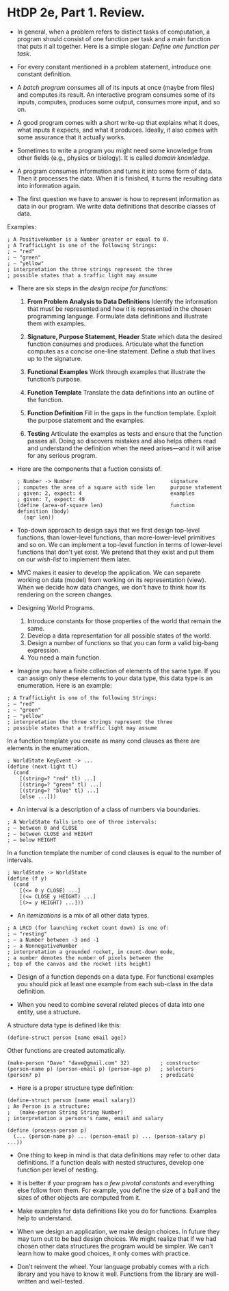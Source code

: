 HtDP 2e, Part 1. Review.
========================

* In general, when a problem refers to distinct tasks of computation,
a program should consist of one function per task and a main function that puts it all together.
Here is a simple slogan: *Define one function per task*.

* For every constant mentioned in a problem statement, introduce one constant definition.

* A *batch program* consumes all of its inputs at once (maybe from files) and computes its result.
An interactive program consumes some of its inputs,
computes, produces some output, consumes more input, and so on.

* A good program comes with a short write-up that explains what it does,
what inputs it expects, and what it produces. Ideally, it also comes with
some assurance that it actually works.

* Sometimes to write a program you might need some knowledge from other fields
(e.g., physics or biology). It is called *domain knowledge*.

* A program consumes information and turns it into some form of data.
Then it processes the data. When it is finished, it turns the resulting
data into information again.

* The first question we have to answer is how to represent information as data in our program.
We write data definitions that describe classes of data.
   
Examples:

```racket
; A PositiveNumber is a Number greater or equal to 0. 
; A TrafficLight is one of the following Strings:
; – "red"
; – "green"
; – "yellow"
; interpretation the three strings represent the three 
; possible states that a traffic light may assume
```

* There are six steps in the *design recipe for functions*:
  
  1. **From Problem Analysis to Data Definitions**
     Identify the information that must be represented and how it is represented
     in the chosen programming language.
     Formulate data definitions and illustrate them with examples.
  
  2. **Signature, Purpose Statement, Header**
     State which data the desired function consumes and produces.
     Articulate what the function computes as a concise one-line statement.
     Define a stub that lives up to the signature.
  
  3. **Functional Examples**
     Work through examples that illustrate the function’s purpose.
  
  4. **Function Template**
     Translate the data definitions into an outline of the function.
  
  5. **Function Definition**
     Fill in the gaps in the function template. Exploit the purpose statement and the examples.
  
  6. **Testing**
     Articulate the examples as tests and ensure that the function passes all.
     Doing so discovers mistakes and also helps others read and understand the definition
     when the need arises—and it will arise for any serious program.

* Here are the components that a fuction consists of.

   ```racket
   ; Number -> Number                                signature
   ; computes the area of a square with side len     purpose statement
   ; given: 2, expect: 4                             examples
   ; given: 7, expect: 49
   (define (area-of-square len)                      function definition (body)
     (sqr len))
   ```

* Top-down approach to design says that we first design top-level functions, than lower-level functions,
than more-lower-level primitives and so on. We can implement a top-level function in terms of lower-level
functions that don't yet exist. We pretend that they exist and put them on our *wish-list* to implement them later.

* MVC makes it easier to develop the application. We can separete working on data (model)
from working on its representation (view). When we decide how data changes,
we don't have to think how its rendering on the screen changes.


* Designing World Programs.
   1. Introduce constants for those properties of the world that remain the same.
   2. Develop a data representation for all possible states of the world.
   3. Design a number of functions so that you can form a valid big-bang expression.
   4. You need a main function.

* Imagine you have a finite collection of elements of the same type.
If you can assign only these elements to your data type, this data type is an enumeration.
Here is an example:
 
```racket
; A TrafficLight is one of the following Strings:
; – "red"
; – "green"
; – "yellow"
; interpretation the three strings represent the three 
; possible states that a traffic light may assume 
```

In a function template you create as many cond clauses as there are elements in the enumeration.

```racket
; WorldState KeyEvent -> ...
(define (next-light tl)
  (cond
    [(string=? "red" tl) ...]
    [(string=? "green" tl) ...]
    [(string=? "blue" tl) ...]
    [else ...]))
```

* An interval is a description of a class of numbers via boundaries.
    
```racket
; A WorldState falls into one of three intervals: 
; – between 0 and CLOSE
; – between CLOSE and HEIGHT
; – below HEIGHT
```

In a function template the number of cond clauses is equal to the number of intervals.

```racket
; WorldState -> WorldState
(define (f y)
  (cond
    [(<= 0 y CLOSE) ...]
    [(<= CLOSE y HEIGHT) ...]
    [(>= y HEIGHT) ...]))
```

* An *itemizations* is a mix of all other data types.

```racket
; A LRCD (for launching rocket count down) is one of:
; – "resting"
; – a Number between -3 and -1
; – a NonnegativeNumber 
; interpretation a grounded rocket, in count-down mode,
; a number denotes the number of pixels between the
; top of the canvas and the rocket (its height)
```

* Design of a function depends on a data type. For functional examples you should pick
at least one example from each sub-class in the data definition. 

* When you need to combine several related pieces of data into one entity, use a structure.
    
A structure data type is defined like this:

```racket
(define-struct person [name email age])
```

Other functions are created automatically.

```racket
(make-person "Dave" "dave@gmail.com" 32)          ; constructor
(person-name p) (person-email p) (person-age p)   ; selectors
(person? p)                                       ; predicate
```

* Here is a proper structure type definition:
    
```racket
(define-struct person [name email salary])
; An Person is a structure: 
;   (make-person String String Number)
; interpretation a persons's name, email and salary 

(define (process-person p)
  (... (person-name p) ... (person-email p) ... (person-salary p) ...))
```

* One thing to keep in mind is that data definitions may refer to other data definitions.
If a function deals with nested structures, develop one function per level of nesting. 

* It is better if your program has *a few pivotal constants* and everything else follow from them.
For example, you define the size of a ball and the sizes of other objects are computed from it. 

* Make examples for data definitions like you do for functions. Examples help to understand.

* When we design an application, we make design choices. In future they may turn out to be bad design choices.
We might realize that If we had chosen other data structures the program would be simpler.
We can't learn how to make good choices, it only comes with practice.

* Don't reinvent the wheel. Your language probably comes with a rich library and you have to know it well.
Functions from the library are well-written and well-tested.

